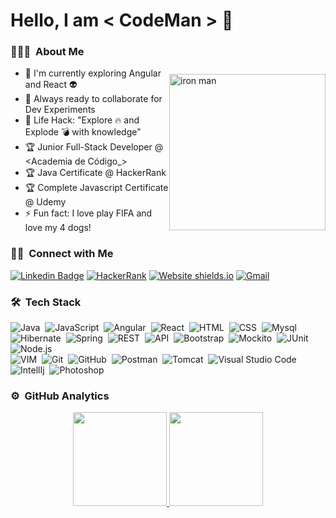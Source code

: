 
#         Hello, I am < CodeMan > 👋

<img src="http://i.imgur.com/qjeYbqX.png" style="margin:50px 0px" width="250" align="right"  alt="iron man" />

### 👨🏻‍💻 &nbsp;About Me

- :telescope: I'm currently exploring Angular and React :alien:
- :microscope: Always ready to collaborate for Dev Experiments
- :dart: Life Hack: "Explore :fire: and Explode :bomb: with knowledge" 
- :trophy: Junior Full-Stack Developer @ <Academia de Código_>
- :trophy: Java Certificate @ HackerRank
- :trophy: Complete Javascript Certificate @ Udemy 
- :zap: Fun fact: I love play FIFA and love my 4 dogs!

### 🤝🏻 &nbsp;Connect with Me
[![Linkedin Badge](https://img.shields.io/badge/-goncalosilvasoares-blue?style=flat-square&logo=Linkedin&logoColor=white&link=https://www.linkedin.com/in/goncalosilvasoares/)](https://www.linkedin.com/in/goncalosilvasoares/) [![HackerRank](https://img.shields.io/badge/-goncalosoares_-islamicgreen?style=flat&logo=HackerRank&logoColor=black)](https://www.hackerrank.com/goncalosoares_)
[![Website shields.io](https://img.shields.io/website-up-down-green-red/http/shields.io.svg)](http://www.goncalosoares.pt) [![Gmail](https://img.shields.io/badge/-goncalosoares-c14438?style=flat&logo=Gmail&logoColor=white)](mailto:goncalo.silva.soares@sapo.pt)

### 🛠 &nbsp;Tech Stack
<!--
![Python](https://img.shields.io/badge/-Python-333333?style=flat&logo=python)&nbsp;
![R (Statistics)](https://img.shields.io/badge/-R-333333?style=flat&logo=R&logoColor=276DC3)\
![Markdown](https://img.shields.io/badge/-Markdown-333333?style=flat&logo=markdown)\
![InDesign](https://img.shields.io/badge/-InDesign-333333?style=flat&logo=adobe-indesign)
![Illustrator](https://img.shields.io/badge/-Illustrator-333333?style=flat&logo=adobe-illustrator)&nbsp;
-->

![Java](https://img.shields.io/badge/-Java-333333?style=flat&logo=Java&logoColor=FFA518)&nbsp;
![JavaScript](https://img.shields.io/badge/-JavaScript-333333?style=flat&logo=javascript)&nbsp;
![Angular](https://img.shields.io/badge/-Angular-333333?style=flat&logo=Angular)&nbsp;
![React](https://img.shields.io/badge/-React-333333?style=flat&logo=react)&nbsp;
![HTML](https://img.shields.io/badge/-HTML-333333?style=flat&logo=HTML5)&nbsp;
![CSS](https://img.shields.io/badge/-CSS-333333?style=flat&logo=CSS3&logoColor=1572B6)&nbsp;
![Mysql](https://img.shields.io/badge/-Mysql-333333?style=flat&logo=mysql)\
![Hibernate](https://img.shields.io/badge/-Hibernate-333333?style=flat&logo=hibernate)&nbsp;
![Spring](https://img.shields.io/badge/-Spring-333333?style=flat&logo=spring)&nbsp;
![REST](https://img.shields.io/badge/-REST-333333?style=flat&logo=rest)&nbsp;
![API](https://img.shields.io/badge/-API-333333?style=flat&logo=api)&nbsp;
![Bootstrap](https://img.shields.io/badge/-Bootstrap-333333?style=flat&logo=bootstrap&logoColor=563D7C)&nbsp;
![Mockito](https://img.shields.io/badge/-Mockito-333333?style=flat&logo=mockito)&nbsp;
![JUnit](https://img.shields.io/badge/-JUnit-333333?style=flat&logo=adobe-junit)&nbsp;
![Node.js](https://img.shields.io/badge/-Node.js-333333?style=flat&logo=node.js)\
![VIM](https://img.shields.io/badge/-VIM-333333?style=flat&logo=vim)&nbsp;
![Git](https://img.shields.io/badge/-Git-333333?style=flat&logo=git)&nbsp;
![GitHub](https://img.shields.io/badge/-GitHub-333333?style=flat&logo=github)&nbsp;
![Postman](https://img.shields.io/badge/-Postman-333333?style=flat&logo=postman)&nbsp;
![Tomcat](https://img.shields.io/badge/-Tomcat-333333?style=flat&logo=tomcat)&nbsp;
![Visual Studio Code](https://img.shields.io/badge/-Visual%20Studio%20Code-333333?style=flat&logo=visual-studio-code&logoColor=007ACC)\
![IntellIj](https://img.shields.io/badge/-IntellIJ-333333?style=flat&logo=intellij)&nbsp;
![Photoshop](https://img.shields.io/badge/-Photoshop-333333?style=flat&logo=adobe-photoshop)&nbsp;


### ⚙️ &nbsp;GitHub Analytics

<p align="center">
<a href="https://github.com/goncalosilvasoares">
  <img height="150em" src="https://github-readme-stats-eight-theta.vercel.app/api?username=goncalosilvasoares&show_icons=true&theme=vue-dark&include_all_commits=true&count_private=true" />
  <img height="150em" src="https://github-readme-stats-eight-theta.vercel.app/api/top-langs/?username=goncalosilvasoares&layout=compact&exclude_lang=java+r&theme=vue-dark" />
</a>
</p>
